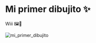 # Mi primer dibujito ✨ 
<p> Wiii 🖼🎨 </p>

![mi_primer_dibujito](https://user-images.githubusercontent.com/75257344/157474326-5cc3cd8b-2038-43fb-b2f7-1d37999095be.jpg)
